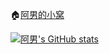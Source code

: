 🏠[阿男的小窝](https://weinan.io/)

[![阿男's GitHub stats](https://github-readme-stats.vercel.app/api?username=liweinan)](https://github.com/liweinan/liweinan)

